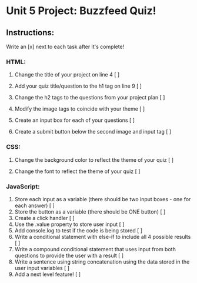 # Unit 5 Project: Buzzfeed Quiz!

## Instructions:
Write an [x] next to each task after it's complete!

### HTML:
1. Change the title of your project on line 4 [ ]

2. Add your quiz title/question to the h1 tag on line 9 [ ]

3. Change the h2 tags to the questions from your project plan [ ]

4. Modify the image tags to coincide with your theme [ ]

5. Create an input box for each of your questions [ ]

6. Create a submit button below the second image and input tag [ ]

### CSS:
1. Change the background color to reflect the theme of your quiz [ ]

2. Change the font to reflect the theme of your quiz [ ]

### JavaScript:
1. Store each input as a variable (there should be two input boxes - one for each answer) [ ]
2. Store the button as a variable (there should be ONE button) [ ]
3. Create a click handler [ ]
4. Use the .value property to store user input [ ]
5. Add console.log to test if the code is being stored [ ]
6. Write a conditional statement with else-if to include all 4 possible results [ ]
7. Write a compound conditional statement that uses input from both questions to provide the user with a result [ ]
8. Write a sentence using string concatenation using the data stored in the user input variables [ ]
9. Add a next level feature! [ ]